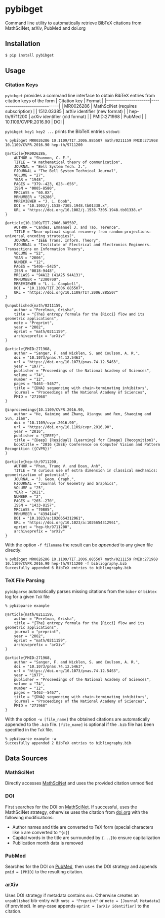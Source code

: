 # pybibget

Command line utility to automatically retrieve BibTeX citations from MathSciNet, arXiv, PubMed and doi.org

## Installation

```bash
$ pip install pybibget
```

## Usage

### Citation Keys

`pybibget` provides a command line interface to obtain BibTeX entries from citation keys of the form 
| Citation key         | Format                        |
|----------------------|-------------------------------|
| MR0026286            | MathSciNet (requires subscription)                    |
| 1512.03385           | arXiv identifier (new format) |
| hep-th/9711200       | arXiv identifier (old format) |
| PMID:271968          | PubMed                        |
| 10.1109/CVPR.2016.90 | DOI                           |

`pybibget key1 key2 ...` prints the BibTeX entries `stdout`:
```console
% pybibget MR0026286 10.1109/TIT.2006.885507 math/0211159 PMID:271968 10.1109/CVPR.2016.90 hep-th/9711200

@article{MR0026286,
    AUTHOR = "Shannon, C. E.",
    TITLE = "A mathematical theory of communication",
    JOURNAL = "Bell System Tech. J.",
    FJOURNAL = "The Bell System Technical Journal",
    VOLUME = "27",
    YEAR = "1948",
    PAGES = "379--423, 623--656",
    ISSN = "0005-8580",
    MRCLASS = "60.0X",
    MRNUMBER = "26286",
    MRREVIEWER = "J. L. Doob",
    DOI = "10.1002/j.1538-7305.1948.tb01338.x",
    URL = "https://doi.org/10.1002/j.1538-7305.1948.tb01338.x"
}

@article{10.1109/TIT.2006.885507,
    AUTHOR = "Candes, Emmanuel J. and Tao, Terence",
    TITLE = "Near-optimal signal recovery from random projections: universal encoding strategies?",
    JOURNAL = "IEEE Trans. Inform. Theory",
    FJOURNAL = "Institute of Electrical and Electronics Engineers. Transactions on Information Theory",
    VOLUME = "52",
    YEAR = "2006",
    NUMBER = "12",
    PAGES = "5406--5425",
    ISSN = "0018-9448",
    MRCLASS = "94A12 (41A25 94A13)",
    MRNUMBER = "2300700",
    MRREVIEWER = "L. L. Campbell",
    DOI = "10.1109/TIT.2006.885507",
    URL = "https://doi.org/10.1109/TIT.2006.885507"
}

@unpublished{math/0211159,
    author = "Perelman, Grisha",
    title = "{The} entropy formula for the {Ricci} flow and its geometric applications",
    note = "Preprint",
    year = "2002",
    eprint = "math/0211159",
    archiveprefix = "arXiv"
}

@article{PMID:271968,
    author = "Sanger, F. and Nicklen, S. and Coulson, A. R.",
    doi = "10.1073/pnas.74.12.5463",
    url = "https://doi.org/10.1073/pnas.74.12.5463",
    year = "1977",
    publisher = "Proceedings of the National Academy of Sciences",
    volume = "74",
    number = "12",
    pages = "5463--5467",
    title = "{DNA} sequencing with chain-terminating inhibitors",
    journal = "Proceedings of the National Academy of Sciences",
    PMID = "271968"
}

@inproceedings{10.1109/CVPR.2016.90,
    author = "He, Kaiming and Zhang, Xiangyu and Ren, Shaoqing and Sun, Jian",
    doi = "10.1109/cvpr.2016.90",
    url = "https://doi.org/10.1109/cvpr.2016.90",
    year = "2016",
    publisher = "{IEEE}",
    title = "{Deep} {Residual} {Learning} for {Image} {Recognition}",
    booktitle = "2016 {IEEE} Conference on Computer Vision and Pattern Recognition ({CVPR})"
}

@article{hep-th/9711200,
    AUTHOR = "Phan, Trung V. and Doan, Anh",
    TITLE = "A curious use of extra dimension in classical mechanics: geometrization of potential",
    JOURNAL = "J. Geom. Graph.",
    FJOURNAL = "Journal for Geometry and Graphics",
    VOLUME = "25",
    YEAR = "2021",
    NUMBER = "2",
    PAGES = "265--270",
    ISSN = "1433-8157",
    MRCLASS = "70B05",
    MRNUMBER = "4394144",
    DOI = "10.1023/a:1026654312961",
    URL = "https://doi.org/10.1023/a:1026654312961",
    eprint = "hep-th/9711200",
    archiveprefix = "arXiv"
}
```
With the option `-f filename` the result can be *appended* to any given file directly:
```console
% pybibget MR0026286 10.1109/TIT.2006.885507 math/0211159 PMID:271968 10.1109/CVPR.2016.90 hep-th/9711200 -f bibliography.bib
Succesfully appended 6 BibTeX entries to bibliography.bib
``` 

### TeX File Parsing

`pybibparse` automatically parses missing citations from the `biber` or `bibtex` log for a given `TeX` file
```console
% pybibparse example 

@article{math/0211159,
    author = "Perelman, Grisha",
    title = "{The} entropy formula for the {Ricci} flow and its geometric applications",
    journal = "preprint",
    year = "2002",
    eprint = "math/0211159",
    archiveprefix = "arXiv"
}

@article{PMID:271968,
    author = "Sanger, F. and Nicklen, S. and Coulson, A. R.",
    doi = "10.1073/pnas.74.12.5463",
    url = "https://doi.org/10.1073/pnas.74.12.5463",
    year = "1977",
    publisher = "Proceedings of the National Academy of Sciences",
    volume = "74",
    number = "12",
    pages = "5463--5467",
    title = "{DNA} sequencing with chain-terminating inhibitors",
    journal = "Proceedings of the National Academy of Sciences",
    PMID = "271968"
}
```

With the option `-w [file_name]` the obtained citations are automatically appended to the `.bib` file. `[file_name]` is optional if the `.bib` file has been specified in the `TeX` file.
```console
% pybibparse example -w
Succesfully appended 2 BibTeX entries to bibliography.bib
```

## Data Sources

### MathSciNet
Directly accesses [MathSciNet](https://mathscinet.ams.org/mathscinet/index.html) and uses the provided citation unmodified

### DOI
First searches for the DOI on [MathSciNet](https://mathscinet.ams.org/mathscinet/index.html). If successful, uses the MathSciNet strategy, otherwise uses the citation from [doi.org](https://doi.org) with the following modifications:
- Author names and title are converted to TeX form (special characters like `ö` are converted to `"{o}`)
- Capital words in the title are surrounded by `{...}`to ensure capitalization
- Publication month data is removed

### PubMed
Searches for the DOI on [PubMed](https://pubmed.ncbi.nlm.nih.gov), then uses the DOI strategy and appends `pmid = [PMID]` to the resulting citation.

### arXiv 
Uses DOI strategy if metadata contains `doi`. 
Otherwise creates an `unpublished` bib-entry with `note = "Preprint"` or `note = [Journal Metadata]` (if provided). In any-case appends `eprint = [arXiv identifier]` to the citation.
